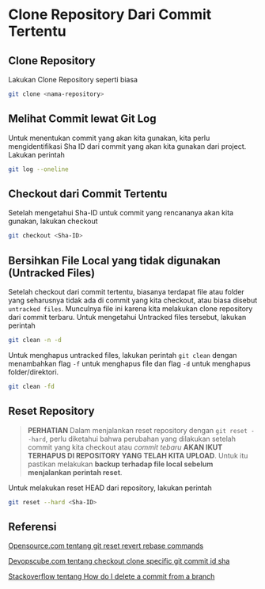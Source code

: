 # Clone Repository Dari Commit Tertentu


## Clone Repository
Lakukan Clone Repository seperti biasa
```bash
git clone <nama-repository>
```

## Melihat Commit lewat Git Log
Untuk menentukan commit yang akan kita gunakan, kita perlu mengidentifikasi Sha ID dari commit
yang akan kita gunakan dari project. Lakukan perintah
```bash
git log --oneline
```

## Checkout dari Commit Tertentu
Setelah mengetahui Sha-ID untuk commit yang rencananya akan kita gunakan, lakukan checkout
```bash
git checkout <Sha-ID>
```

## Bersihkan File Local yang tidak digunakan (Untracked Files)
Setelah checkout dari commit tertentu, biasanya terdapat file atau folder yang seharusnya
tidak ada di commit yang kita checkout, atau biasa disebut `untracked files`. Munculnya file ini karena kita melakukan clone
repository dari commit terbaru. Untuk mengetahui Untracked files tersebut, lakukan perintah
```bash
git clean -n -d
```
Untuk menghapus untracked files, lakukan perintah `git clean` dengan menambahkan flag `-f`
untuk menghapus file dan flag `-d` untuk menghapus folder/direktori.
```bash
git clean -fd
```

## Reset Repository
> **PERHATIAN** Dalam menjalankan reset repository dengan `git reset --hard`, perlu diketahui bahwa perubahan yang
> dilakukan setelah commit yang kita checkout atau _commit tebaru_ **AKAN IKUT TERHAPUS DI
> REPOSITORY YANG TELAH KITA UPLOAD**. Untuk itu pastikan melakukan **backup terhadap file
> local sebelum menjalankan perintah reset**.

Untuk melakukan reset HEAD dari repository, lakukan perintah
```bash
git reset --hard <Sha-ID>
```

## Referensi
[Opensource.com tentang git reset revert rebase commands](https://opensource.com/article/18/6/git-reset-revert-rebase-commands)

[Devopscube.com tentang checkout clone specific git commit id sha](https://devopscube.com/checkout-clone-specific-git-commit-id-sha/)

[Stackoverflow tentang How do I delete a commit from a branch](https://stackoverflow.com/questions/1338728/how-do-i-delete-a-commit-from-a-branch)

